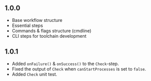 ## 1.0.0

- Base workflow structure
- Essential steps
- Commands & flags structure (cmdline)
- CLI steps for toolchain development

## 1.0.1
- Added ``onFailure()`` & ``onSuccess()`` to the ``Check``-step.
- Fixed the output of ``Check`` when ``canStartProcesses`` is set to ``false``.
- Added ``Check`` unit test.
